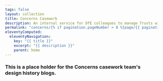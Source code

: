 ```yaml
---
tags: false
layout: collection
title: Concerns Casework
description: An internal service for DfE colleagues to manage Trusts with pending concerns.
permalink: "concerns/{% if pagination.pageNumber > 0 %}page/{{ pagination.pageNumber + 1 }}{% endif %}/"
eleventyComputed:
  eleventyNavigation:
    key: "{{ title }}"
    excerpt: "{{ description }}"
    parent: home
---
```


### This is a place holder for the Concerns casework team's design history blogs.

